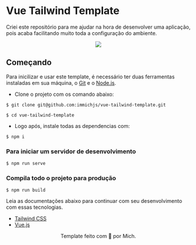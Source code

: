 # Vue Tailwind Template

Criei este repositório para me ajudar na hora de desenvolver uma aplicação, pois acaba facilitando muito toda a configuração do ambiente.

<p align="center">
    <img src="https://i.imgur.com/g1Ev9cH.png">
</p>

## Começando

Para inicilizar e usar este template, é necessário ter duas ferramentas instaladas em sua máquina, o [Git](https://git-scm.com/) e o [Node.js](https://nodejs.org/).

- Clone o projeto com os comando abaixo:
```
$ git clone git@github.com:immichjs/vue-tailwind-template.git

$ cd vue-tailwind-template
```

- Logo após, instale todas as dependencias com:
```
$ npm i
```

### Para iniciar um servidor de desenvolvimento
```
$ npm run serve
```

### Compila todo o projeto para produção
```
$ npm run build
```

Leia as documentações abaixo para continuar com seu desenvolvimento com essas tecnologias.

- [Tailwind CSS](https://tailwindcss.com/)
- [Vue.js](https://br.vuejs.org/)

<p align="center">Template feito com 💖 por Mich.</p>

